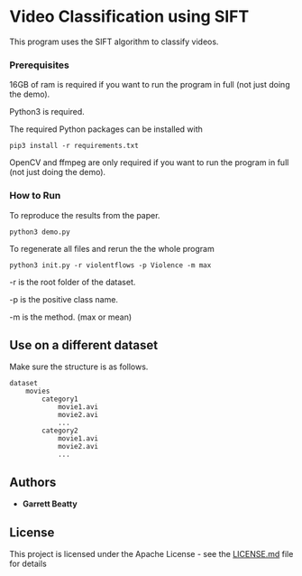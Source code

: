 # Video Classification using SIFT

This program uses the SIFT algorithm to classify videos.

### Prerequisites

16GB of ram is required if you want to run the program in full (not just doing the demo).

Python3 is required.

The required Python packages can be installed with 

```
pip3 install -r requirements.txt
```

OpenCV and ffmpeg are only required if you want to run the program in full (not just doing the demo).


### How to Run
To reproduce the results from the paper.

```
python3 demo.py
```

To regenerate all files and rerun the the whole program
```
python3 init.py -r violentflows -p Violence -m max

```
-r is the root folder of the dataset.

-p is the positive class name.

-m is the method. (max or mean)

## Use on a different dataset
Make sure the structure is as follows.
```
dataset
    movies
        category1
            movie1.avi
            movie2.avi
            ...
        category2
            movie1.avi
            movie2.avi
            ...
```


## Authors

* **Garrett Beatty**

## License

This project is licensed under the Apache License - see the [LICENSE.md](LICENSE.md) file for details
